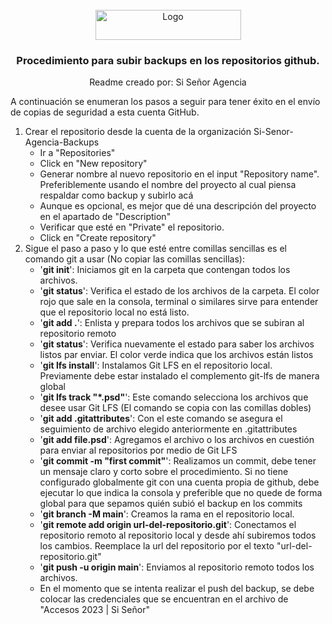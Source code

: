 <!-- PROJECT LOGO -->
<br />
<div align="center">
  <a href="https://www.sisenoragencia.com/">
    <img src="https://www.sisenoragencia.com/wp-content/uploads/2022/09/Grupo-4870.svg" alt="Logo" width="233" height="48">
  </a>

  <h3 align="center">Procedimiento para subir backups en los repositorios github.</h3>
  <p align="center">Readme creado por: Si Señor Agencia</p>
</div>

A continuación se enumeran los pasos a seguir para tener éxito en el envío de copias de seguridad a esta cuenta GitHub.

<ol>
    <li>Crear el repositorio desde la cuenta de la organización Si-Senor-Agencia-Backups
      <ul>
        <li>Ir a "Repositories"</li>
        <li>Click en "New repository"</li>
        <li>Generar nombre al nuevo repositorio en el input "Repository name". Preferiblemente usando el nombre del proyecto al cual piensa respaldar como backup y subirlo acá</li>
        <li>Aunque es opcional, es mejor que dé una descripción del proyecto en el apartado de "Description"</li>
        <li>Verificar que esté en "Private" el repositorio.</li>
        <li>Click en "Create repository"</li>
      </ul>
    </li>
    <li>Sigue el paso a paso y lo que esté entre comillas sencillas es el comando git a usar (No copiar las comillas sencillas):
      <ul>
        <li>'<b>git init</b>': Iniciamos git en la carpeta que contengan todos los archivos.</li>
        <li>'<b>git status</b>': Verifica el estado de los archivos de la carpeta. El color rojo que sale en la consola, terminal o similares sirve para entender que el repositorio local no está listo.</li>
        <li>'<b>git add .</b>': Enlista y prepara todos los archivos que se subiran al repositorio remoto</li>
        <li>'<b>git status</b>': Verifica nuevamente el estado para saber los archivos listos par enviar. El color verde indica que los archivos están listos</li>
        <li>'<b>git lfs install</b>': Instalamos Git LFS en el repositorio local. Previamente debe estar instalado el complemento git-lfs de manera global</li>
        <li>'<b>git lfs track "*.psd"</b>': Este comando selecciona los archivos que desee usar Git LFS (El comando se copia con las comillas dobles)</li>
        <li>'<b>git add .gitattributes</b>': Con el este comando se asegura el seguimiento de archivo elegido anteriormente en .gitattributes</li>
        <li>'<b>git add file.psd</b>': Agregamos el archivo o los archivos en cuestión para enviar al repositorios por medio de Git LFS</li>
        <li>'<b>git commit -m "first commit"</b>': Realizamos un commit, debe tener un mensaje claro y corto sobre el procedimiento. Si no tiene configurado globalmente git con una cuenta propia de github, debe ejecutar lo que indica la consola y preferible que no quede de forma global para que sepamos quién subió el backup en los commits</li>
        <li>'<b>git branch -M main</b>': Creamos la rama en el repositorio local.</li>
        <li>'<b>git remote add origin url-del-repositorio.git</b>': Conectamos el repositorio remoto al repositorio local y desde ahí subiremos todos los cambios. Reemplace la url del repositorio por el texto "url-del-repositorio.git"</li>
        <li>'<b>git push -u origin main</b>': Enviamos al repositorio remoto todos los archivos.</li>
        <li>En el momento que se intenta realizar el push del backup, se debe colocar las credenciales que se encuentran en el archivo de "Accesos 2023 | Si Señor"</li>
      </ul>
    </li>
</ol>
